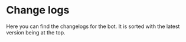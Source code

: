# Change logs

Here you can find the changelogs for the bot. It is sorted with the latest version being at the top.

## 
